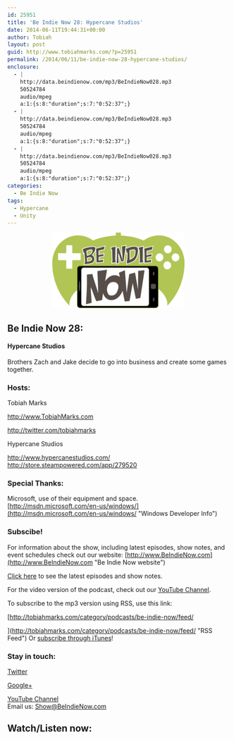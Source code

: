 ```yaml
---
id: 25951
title: 'Be Indie Now 28: Hypercane Studios'
date: 2014-06-11T19:44:31+00:00
author: Tobiah
layout: post
guid: http://www.tobiahmarks.com/?p=25951
permalink: /2014/06/11/be-indie-now-28-hypercane-studios/
enclosure:
  - |
    http://data.beindienow.com/mp3/BeIndieNow028.mp3
    50524784
    audio/mpeg
    a:1:{s:8:"duration";s:7:"0:52:37";}
  - |
    http://data.beindienow.com/mp3/BeIndieNow028.mp3
    50524784
    audio/mpeg
    a:1:{s:8:"duration";s:7:"0:52:37";}
  - |
    http://data.beindienow.com/mp3/BeIndieNow028.mp3
    50524784
    audio/mpeg
    a:1:{s:8:"duration";s:7:"0:52:37";}
categories:
  - Be Indie Now
tags:
  - Hypercane
  - Unity
---
```

<p style="text-align: center;">
  <img class="aligncenter" src="/assets/2013/10/BeIndyNowLogo-512h-300x173.png?resize=300%2C172" alt="Be Indie Now 28" width="300" height="172" data-recalc-dims="1" />
</p>

## Be Indie Now 28:

#### Hypercane Studios

Brothers Zach and Jake decide to go into business and create some games together.

#### <!--more-->

### Hosts:

Tobiah Marks
  
<a href="http://www.TobiahMarks.com" target="_blank">http://www.TobiahMarks.com</a>
  
<a title="Tobiah Twitter" href="http://twitter.com/tobiahmarks" target="_blank">http://twitter.com/tobiahmarks</a>

Hypercane Studios
  
<a href="http://www.CapitaljMedia.com" target="_blank">http://www.hypercanestudios.com/<br /> </a><http://store.steampowered.com/app/279520>

### Special Thanks:

Microsoft, use of their equipment and space. [http://msdn.microsoft.com/en-us/windows/](http://msdn.microsoft.com/en-us/windows/ "Windows Developer Info")

### Subscibe!

For information about the show, including latest episodes, show notes, and event schedules check out our website: [http://www.BeIndieNow.com](http://www.BeIndieNow.com "Be Indie Now website")

[Click here](http://tobiahmarks.com/category/podcasts/be-indie-now/ "Be Indie Now episodes and show notes") to see the latest episodes and show notes.

For the video version of the podcast, check out our <a title="YouTube" href="http://www.youtube.com/channel/UCW6QQfnk1In7woq619zgD0g" target="_blank">YouTube Channel</a>.

To subscribe to the mp3 version using RSS, use this link:
  
[http://tobiahmarks.com/category/podcasts/be-indie-now/feed/
  
](http://tobiahmarks.com/category/podcasts/be-indie-now/feed/ "RSS Feed") Or <a title="iTunes" href="https://itunes.apple.com/us/podcast/be-indie-now/id734501818 " target="_blank">subscribe through iTunes</a>!

### Stay in touch:

<a title="Twitter" href="http://twitter.com/BeIndieNow" target="_blank">Twitter</a>
  
<a href="https://plus.google.com/105885018850238693949" target="_blank" rel="publisher">Google+</a>
  
<a title="YouTube" href="http://www.youtube.com/channel/UCW6QQfnk1In7woq619zgD0g" target="_blank">YouTube Channel<br /> </a>Email us: <Show@BeIndieNow.com>

## Watch/Listen now: